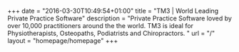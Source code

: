 +++
date = "2016-03-30T10:49:54+01:00"
title = "TM3 | World Leading Private Practice Software"
description = "Private Practice Software loved by over 10,000 practitioners around the the world. TM3 is ideal for Physiotherapists, Osteopaths, Podiatrists and Chiropractors. "
url = "/"
layout = "homepage/homepage"
+++